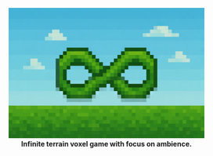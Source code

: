 <p align="center">
    <a href="https://infiniterra.net/">
        <img src="https://raw.githubusercontent.com/infiniterra-game/infiniterra-website/refs/heads/main/assets/logo.png" alt="Infiniterra" width="400">
    </a>
    <br>
    <strong>Infinite terrain voxel game with focus on ambience.</strong>
</p>
